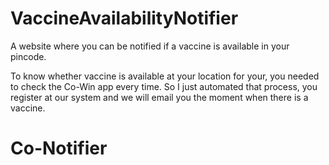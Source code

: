 # VaccineAvailabilityNotifier

A website where you can be notified if a vaccine is available in your pincode. 

To know whether vaccine is available at your location for your, you needed to check the Co-Win app every time. 
So I just automated that process, you register at our system and we will email you the moment when there is a vaccine. 

# Co-Notifier


